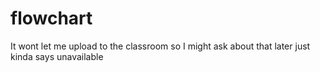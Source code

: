 # flowchart
It wont let me upload to the classroom so I might ask about that later
just kinda says unavailable
